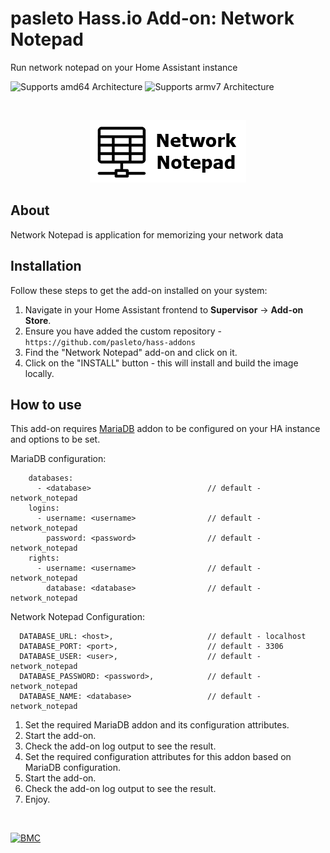 # pasleto Hass.io Add-on: Network Notepad

Run network notepad on your Home Assistant instance

![Supports amd64 Architecture][amd64-shield] ![Supports armv7 Architecture][armv7-shield]

&nbsp;
<p align="center">
    <img src="./logo.png" alt="Logo"/>
</p>

## About

Network Notepad is application for memorizing your network data

## Installation

Follow these steps to get the add-on installed on your system:

1. Navigate in your Home Assistant frontend to **Supervisor** -> **Add-on Store**.
2. Ensure you have added the custom repository - ```https://github.com/pasleto/hass-addons```
3. Find the "Network Notepad" add-on and click on it.
4. Click on the "INSTALL" button - this will install and build the image locally.

## How to use

This add-on requires [MariaDB] addon to be configured on your HA instance and options to be set.

MariaDB configuration:
```
    databases:
      - <database>                          // default - network_notepad
    logins:
      - username: <username>                // default - network_notepad
        password: <password>                // default - network_notepad
    rights:
      - username: <username>                // default - network_notepad
        database: <database>                // default - network_notepad
``` 
Network Notepad Configuration:
```
  DATABASE_URL: <host>,                     // default - localhost
  DATABASE_PORT: <port>,                    // default - 3306
  DATABASE_USER: <user>,                    // default - network_notepad
  DATABASE_PASSWORD: <password>,            // default - network_notepad
  DATABASE_NAME: <database>                 // default - network_notepad
```

1. Set the required MariaDB addon and its configuration attributes.
2. Start the add-on.
3. Check the add-on log output to see the result.
4. Set the required configuration attributes for this addon based on MariaDB configuration.
5. Start the add-on.
6. Check the add-on log output to see the result.
7. Enjoy.

&nbsp;

[![BMC](https://www.buymeacoffee.com/assets/img/custom_images/white_img.png)](https://www.buymeacoffee.com/pasleto)

[amd64-shield]: https://img.shields.io/badge/amd64-yes-green.svg?style=for-the-badge
[armv7-shield]: https://img.shields.io/badge/armv7-yes-green.svg?style=for-the-badge
[MariaDB]: https://github.com/home-assistant/hassio-addons/tree/master/mariadb